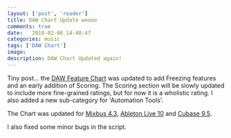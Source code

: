 ```yaml
---
layout: ['post', 'reader']
title: DAW Chart Update woooo
comments: true
date:   2018-02-06_14:40:47 
categories: music
tags: ['DAW Chart']
image:
description: DAW Chart Updated again!
---
```


Tiny post... the [DAW Feature Chart](/DAW-Chart.html) was updated to add Freezing features and an early addition of Scoring. The Scoring section will be slowly updated to include more fine-grained ratings, but for now it is a wholistic rating. I also added a new sub-category for 'Automation Tools'.

The Chart was updated for [Mixbus 4.3](http://mixbus.harrisonconsoles.com/forum/thread-5507.html), [Ableton Live 10](https://www.ableton.com/en/live/) and [Cubase 9.5](https://www.steinberg.net/en/products/cubase/what_is_new_in_cubase_95.html).

I also fixed some minor bugs in the script.


